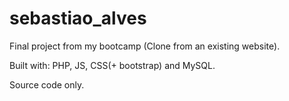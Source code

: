 # sebastiao_alves

Final project from my bootcamp (Clone from an existing website).

Built with: PHP, JS, CSS(+ bootstrap) and MySQL.

Source code only.
